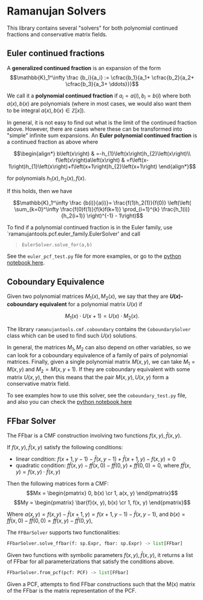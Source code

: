 # Ramanujan Solvers

This library contains several "solvers" for both polynomial continued fractions and conservative matrix fields.

## Euler continued fractions

A **generalized continued fraction** is an expansion of the form
$$\mathbb{K}_1^\infty \frac {b_i}{a_i} := \cfrac{b_1}{a_1+ \cfrac{b_2}{a_2+ \cfrac{b_3}{a_3+ \ddots}}}$$

We call it a **polynomial continued fraction** if $a_i=a(i), b_i=b(i)$ where both $a(x), b(x)$ are polynomials (where in most cases, we would also want them to be integral $a(x),b(x)\in\mathbb{Z}[x]$).

In general, it is not easy to find out what is the limit of the continued fraction above. However, there are cases where these can be transformed into "simple" infinite sum expansions.
An **Euler polynomial continued fraction** is a continued fraction as above where

```math
\begin{align*}
b\left(x\right) & =-h_{1}\left(x\right)h_{2}\left(x\right)\\
f\left(x\right)a\left(x\right) & =f\left(x-1\right)h_{1}\left(x\right)+f\left(x+1\right)h_{2}\left(x+1\right)
\end{align*}
```

for polynomials $h_1(x), h_2(x), f(x)$.

If this holds, then we have

```math
\mathbb{K}_1^\infty \frac {b(i)}{a(i)}= \frac{f(1)h_2(1)}{f(0)}  \left(\left( \sum_{k=0}^\infty \frac{f(0)f(1)}{f(k)f(k+1)} \prod_{i=1}^{k} \frac{h_1(i)}{h_2(i+1)} \right)^{-1} - 1\right)
```

To find if a polynomial continued fraction is in the Euler family, use `ramanujantools.pcf.euler_family.EulerSolver' and call

> `EulerSolver.solve_for(a,b)`

See the `euler_pcf_test.py` file for more examples, or go to the [python notebook here](https://colab.research.google.com/drive/10aJ22X9LMhP_NNJCrcpDe0YLxXmTEfz3?usp=sharing).

## Coboundary Equivalence

Given two polynomial matrices $M_1(x), M_2(x)$, we say that they are **$U(x)$-coboundary equivalent** for a polynomial matrix $U(x)$ if

```math
M_1(x) \cdot U(x+1) = U(x) \cdot M_2(x).
```

The library `ramanujantools.cmf.coboundary` contains the `CoboundarySolver` class which can be used to
find such $U(x)$ solutions.

In general, the matrices $M_1, M_2$ can also depend on other variables, so we can look for a coboundary equivalence
of a family of pairs of polynomial matrices.
Finally, given a single polynomial matrix $M(x,y)$, we can take $M_1 = M(x,y)$ and $M_2=M(x,y+1)$. If they are
coboundary equivalent with some matrix $U(x,y)$, then this means that the pair
$M(x,y), U(x,y)$ form a conservative matrix field.

To see examples how to use this solver, see the `coboundary_test.py` file, and also you can
check the [python notebook here](https://colab.research.google.com/drive/1SO0KPax6dYo7OD27I5TECCBx5uWIZXDi?usp=sharing)

## FFbar Solver

The FFbar is a CMF construction involving two functions $f(x, y), \bar{f}(x, y)$.

If $f(x, y), \bar{f}(x, y)$ satisfy the following conditions:
- linear condition: $f(x+1, y-1) - \bar{f}(x, y-1) + \bar{f}(x+1, y) - f(x, y) = 0$
- quadratic condition: $f\bar{f}(x, y) - f\bar{f}(x, 0) -f\bar{f}(0, y) + f\bar{f}(0, 0) = 0$, where $f\bar{f}(x, y) = f(x, y) \cdot \bar{f}(x, y)$

Then the following matrices form a CMF:
    $$Mx = \begin{pmatrix} 0, b(x) \cr 1, a(x, y) \end{pmatrix}$$
    $$My = \begin{pmatrix} \bar{f}(x, y), b(x) \cr 1, f(x, y) \end{pmatrix}$$

Where $a(x, y) = f(x, y) - \bar{f}(x+1, y) = f(x+1, y-1) - \bar{f}(x, y-1)$, and $b(x) = f\bar{f}(x, 0) - f\bar{f}(0, 0) = f\bar{f}(x, y) - f\bar{f}(0, y)$,

The `FFBarSolver` supports two functionalities:

```python
FFbarSolver.solve_ffbar(f: sp.Expr, fbar: sp.Expr) -> list[FFbar]
```
Given two functions with symbolic parameters $f(x, y), \bar{f}(x, y)$, it returns a list of FFbar for all parameterizations that satisfy the conditions above.

```python
FFbarSolver.from_pcf(pcf: PCF) -> list[FFbar]
```
Given a PCF, attempts to find FFbar constructions such that the M(x) matrix of the FFbar is the matrix representation of the PCF.
